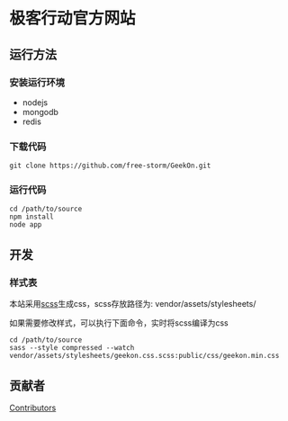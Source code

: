 # 极客行动官方网站

## 运行方法

### 安装运行环境

* nodejs
* mongodb
* redis

### 下载代码

```
git clone https://github.com/free-storm/GeekOn.git
```

### 运行代码

```
cd /path/to/source
npm install
node app
```

## 开发

### 样式表

本站采用[scss](http://sass-lang.com/)生成css，scss存放路径为: vendor/assets/stylesheets/

如果需要修改样式，可以执行下面命令，实时将scss编译为css

```
cd /path/to/source
sass --style compressed --watch vendor/assets/stylesheets/geekon.css.scss:public/css/geekon.min.css
```

## 贡献者

[Contributors](https://github.com/free-storm/GeekOn/graphs/contributors)
